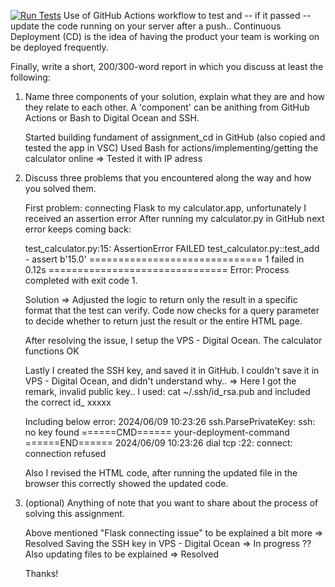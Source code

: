 [![Run Tests](https://github.com/Ray-Github-2022/assignment_cd/actions/workflows/run-tests.yml/badge.svg)](https://github.com/Ray-Github-2022/assignment_cd/actions/workflows/run-tests.yml)
Use of GitHub Actions workflow to test and -- if it passed -- update the code running on your server after a push..
Continuous Deployment (CD) is the idea of having the product your team is working on be deployed frequently. 

Finally, write a short, 200/300-word report in which you discuss at least the following:
1. Name three components of your solution, explain what they are and how they relate to each other. A 'component' can be anithing from GitHub Actions or Bash to Digital Ocean and SSH.

   Started building fundament of assignment_cd in GitHub (also copied and tested the app in VSC)
   Used Bash for actions/implementing/getting the calculator online => Tested it with IP adress
   
2. Discuss three problems that you encountered along the way and how you solved them.

   First problem: connecting Flask to my calculator.app, unfortunately I received an assertion error
   After running my calculator.py in GitHub next error keeps coming back:
   
   test_calculator.py:15: AssertionError
   FAILED test_calculator.py::test_add - assert b'15.0' 
   ============================== 1 failed in 0.12s ===============================
   Error: Process completed with exit code 1.

   Solution => Adjusted the logic to return only the result in a specific format that the test can verify.
   Code now checks for a query parameter to decide whether to return just the result or the entire HTML page.

   After resolving the issue, I setup the VPS - Digital Ocean. The calculator functions OK

   Lastly I created the SSH key, and saved it in GitHub. I couldn't save it in VPS - Digital Ocean, and didn't understand why..
   => Here I got the remark, invalid public key.. I used: cat ~/.ssh/id_rsa.pub and included the correct id_ xxxxx

   Including below error:
   2024/06/09 10:23:26 ssh.ParsePrivateKey: ssh: no key found
   ======CMD======
   your-deployment-command
   ======END======
   2024/06/09 10:23:26 dial tcp :22: connect: connection refused

   Also I revised the HTML code, after running the updated file in the browser this correctly showed the updated code.

4. (optional) Anything of note that you want to share about the process of solving this assignment.

   Above mentioned "Flask connecting issue" to be explained a bit more => Resolved
   Saving the SSH key in VPS - Digital Ocean => In progress ??
   Also updating files to be explained => Resolved

   Thanks!
